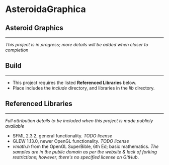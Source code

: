 # AsteroidaGraphica
## Asteroid Graphics
--------------------

*This project is in progress; more details will be added when closer to completion*

## Build
--------
- This project requires the listed **Referenced Libraries** below.
- Place includes the *include* directory, and libraries in the *lib* directory.

## Referenced Libraries
---------------------
*Full attribution details to be included when this project is made publicly available*
* SFML 2.3.2, general functionality. *TODO license*
* GLEW 1.13.0, newer OpenGL functionality. *TODO license*
* *vmath.h* from the OpenGL SuperBible, 6th Ed; basic mathematics. *The samples are in the public domain as per the website & lack of forking restrictions; however, there's no specified license on GitHub*.